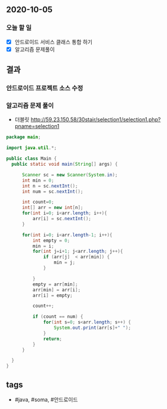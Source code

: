 ## 2020-10-05

### 오늘 할 일

 - [x] 안드로이드 서비스 클래스 통합 하기 
 - [x] 알고리즘 문제풀이

## 결과
### 안드로이드 프로젝트 소스 수정


### 알고리즘 문제 풀이
  * 더블릿  <http://59.23.150.58/30stair/selection1/selection1.php?pname=selection1>
    
  ```java 
  package main;

  import java.util.*;

  public class Main {
    public static void main(String[] args) {

        Scanner sc = new Scanner(System.in);
        int min = 0;
        int n = sc.nextInt();
        int num = sc.nextInt();

        int count=0;
        int[] arr = new int[n];
        for(int i=0; i<arr.length; i++){
            arr[i] = sc.nextInt();
        }

        for(int i=0; i<arr.length-1; i++){
            int empty = 0;
            min = i;
            for(int j=i+1; j<arr.length; j++){
                if (arr[j]  < arr[min]) {
                    min = j;
                }

            }
            empty = arr[min];
            arr[min] = arr[i];
            arr[i] = empty;

            count++;

            if (count == num) {
                for(int s=0; s<arr.length; s++) {
                    System.out.print(arr[s]+" ");
                }
                return;
            }
        }

    }
  }
  ```














  














## tags
-  \#java, \#soma, \#안드로이드

